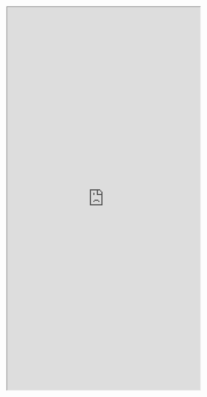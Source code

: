 <iframe width="100%" height="1000px" src="https://embed.plnkr.co/wmukcGqjuH9bKMLueQxr/?show=preview&sidebar=none"></iframe>